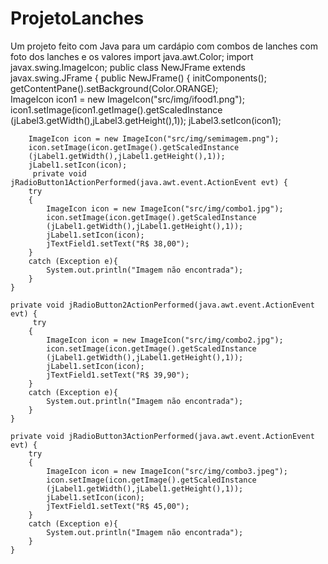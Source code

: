 # ProjetoLanches
Um projeto feito com Java para um cardápio com combos de lanches com foto dos lanches e os valores 
import java.awt.Color;
import javax.swing.ImageIcon;
public class NewJFrame extends javax.swing.JFrame {
    public NewJFrame() {
        initComponents();
        getContentPane().setBackground(Color.ORANGE);        
        ImageIcon icon1 = new ImageIcon("src/img/ifood1.png");
        icon1.setImage(icon1.getImage().getScaledInstance
        (jLabel3.getWidth(),jLabel3.getHeight(),1));
        jLabel3.setIcon(icon1);
        
        ImageIcon icon = new ImageIcon("src/img/semimagem.png");
        icon.setImage(icon.getImage().getScaledInstance
        (jLabel1.getWidth(),jLabel1.getHeight(),1));
        jLabel1.setIcon(icon);
         private void jRadioButton1ActionPerformed(java.awt.event.ActionEvent evt) {                                              
        try
        {
            ImageIcon icon = new ImageIcon("src/img/combo1.jpg");
            icon.setImage(icon.getImage().getScaledInstance
            (jLabel1.getWidth(),jLabel1.getHeight(),1));
            jLabel1.setIcon(icon);
            jTextField1.setText("R$ 38,00");
        }
        catch (Exception e){
            System.out.println("Imagem não encontrada");
        }
    }                                             

    private void jRadioButton2ActionPerformed(java.awt.event.ActionEvent evt) {                                              
         try
        {
            ImageIcon icon = new ImageIcon("src/img/combo2.jpg");
            icon.setImage(icon.getImage().getScaledInstance
            (jLabel1.getWidth(),jLabel1.getHeight(),1));
            jLabel1.setIcon(icon);
            jTextField1.setText("R$ 39,90");
        }
        catch (Exception e){
            System.out.println("Imagem não encontrada");
        }
    }                                             

    private void jRadioButton3ActionPerformed(java.awt.event.ActionEvent evt) {                                              
        try
        {
            ImageIcon icon = new ImageIcon("src/img/combo3.jpeg");
            icon.setImage(icon.getImage().getScaledInstance
            (jLabel1.getWidth(),jLabel1.getHeight(),1));
            jLabel1.setIcon(icon);
            jTextField1.setText("R$ 45,00");
        }
        catch (Exception e){
            System.out.println("Imagem não encontrada");
        }
    }        

